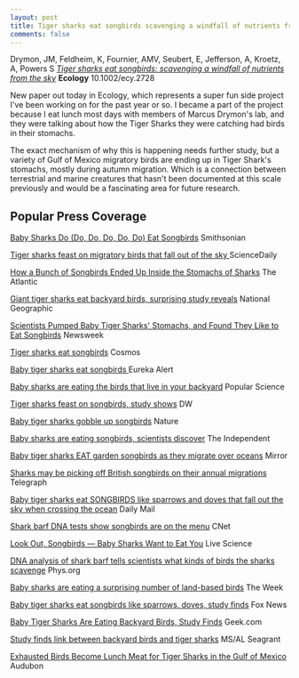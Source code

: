 ```yaml
---
layout: post
title: Tiger sharks eat songbirds scavenging a windfall of nutrients from the sky
comments: false
---
```


Drymon, JM, Feldheim, K, Fournier, AMV, Seubert, E, Jefferson, A, Kroetz, A, Powers S [*Tiger sharks eat songbirds: scavenging a windfall of nutrients from the sky*](https://github.com/aurielfournier/aurielfournier.github.io/blob/master/_pdfs/Drymon_et_al_Fournier_2019_Ecology.pdf) **Ecology** 10.1002/ecy.2728

New paper out today in Ecology, which represents a super fun side project I've been working on for the past year or so. I became a part of the project because I eat lunch most days with members of Marcus Drymon's lab, and they were talking about how the Tiger Sharks they were catching had birds in their stomachs. 

The exact mechanism of why this is happening needs further study, but a variety of Gulf of Mexico migratory birds are ending up in Tiger Shark's stomachs, mostly during autumn migration. Which is a connection between terrestrial and marine creatures that hasn't been documented at this scale previously and would be a fascinating area for future research.


## Popular Press Coverage

[Baby Sharks Do (Do, Do, Do, Do, Do) Eat Songbirds](https://www.smithsonianmag.com/smart-news/baby-sharks-do-do-do-do-eat-birds-180972262/) Smithsonian

[Tiger sharks feast on migratory birds that fall out of the sky ](https://www.sciencenews.org/blog/wild-things/tiger-sharks-feast-migratory-birds-fall-out-sky) ScienceDaily

[How a Bunch of Songbirds Ended Up Inside the Stomachs of Sharks](https://www.theatlantic.com/science/archive/2019/05/how-songbirds-ended-inside-stomachs-sharks/589909/) The Atlantic 

[Giant tiger sharks eat backyard birds, surprising study reveals](https://www.nationalgeographic.com/animals/2019/05/baby-tiger-sharks-eat-songbirds/) National Geographic

[Scientists Pumped Baby Tiger Sharks' Stomachs, and Found They Like to Eat Songbirds](https://www.newsweek.com/baby-tiger-sharks-eat-songbirds-say-scientists-who-pumped-shark-stomachs-1431474) Newsweek

[Tiger sharks eat songbirds](https://cosmosmagazine.com/biology/tiger-sharks-eat-songbirds) Cosmos

[Baby tiger sharks eat songbirds ](https://www.eurekalert.org/pub_releases/2019-05/fm-bts051419.php) Eureka Alert

[Baby sharks are eating the birds that live in your backyard](https://www.popsci.com/baby-tiger-sharks-eat-backyard-birds) Popular Science

[Tiger sharks feast on songbirds, study shows](https://www.dw.com/en/tiger-sharks-feast-on-songbirds-study-shows/a-48815062) DW

[Baby tiger sharks gobble up songbirds](https://www.nature.com/articles/d41586-019-01612-w) Nature

[Baby sharks are eating songbirds, scientists discover](https://www.independent.co.uk/environment/baby-tiger-sharks-songbirds-eat-diet-sparrows-doves-a8923241.html) The Independent 

[Baby tiger sharks EAT garden songbirds as they migrate over oceans](https://www.mirror.co.uk/science/baby-tiger-sharks-eat-garden-16177669)
Mirror

[Sharks may be picking off British songbirds on their annual migrations](https://www.telegraph.co.uk/science/2019/05/21/sharks-may-picking-british-songbirds-annual-migrations/) Telegraph

[Baby tiger sharks eat SONGBIRDS like sparrows and doves that fall out the sky when crossing the ocean](https://www.dailymail.co.uk/sciencetech/article-7054483/Baby-tiger-sharks-eat-SONGBIRDS-like-sparrows-doves-order-survive.html) Daily Mail

[Shark barf DNA tests show songbirds are on the menu](https://www.cnet.com/news/shark-barf-dna-tests-show-songbirds-are-on-the-menu/) CNet

[Look Out, Songbirds — Baby Sharks Want to Eat You](https://www.livescience.com/65529-baby-sharks-eat-songbirds.html) Live Science

[DNA analysis of shark barf tells scientists what kinds of birds the sharks scavenge](https://phys.org/news/2019-05-dna-analysis-shark-barf-scientists.html) Phys.org

[Baby sharks are eating a surprising number of land-based birds](https://theweek.com/speedreads/842758/baby-sharks-are-eating-surprising-number-landbased-birds) The Week 

[Baby tiger sharks eat songbirds like sparrows, doves, study finds](https://www.foxnews.com/science/baby-tiger-sharks-eat-songbirds-study) Fox News

[Baby Tiger Sharks Are Eating Backyard Birds, Study Finds](https://www.geek.com/news/baby-tiger-sharks-are-eating-backyard-birds-study-finds-1788168/) Geek.com

[Study finds link between backyard birds and tiger sharks](http://masgc.org/news/article/study-finds-link-between-backyard-birds-and-tiger-sharks) MS/AL Seagrant

[Exhausted Birds Become Lunch Meat for Tiger Sharks in the Gulf of Mexico](https://www.audubon.org/news/exhausted-birds-become-lunch-meat-tiger-sharks-gulf-mexico) Audubon

